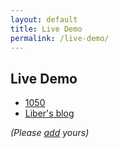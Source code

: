 ```yaml
---
layout: default
title: Live Demo
permalink: /live-demo/
---
```


## Live Demo

 - [1050](http://1050.14201420.com/)
 - [Liber's blog](http://mystist.github.io/reading.html)
 
 *(Please [add](https://github.com/Mystist/bootstrap-waterfall/blob/gh-pages/live-demo.md) yours)*
